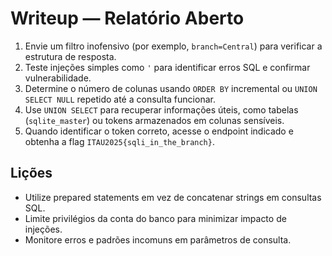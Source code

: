 # Writeup — Relatório Aberto

1. Envie um filtro inofensivo (por exemplo, `branch=Central`) para verificar a estrutura de resposta.
2. Teste injeções simples como `'` para identificar erros SQL e confirmar vulnerabilidade.
3. Determine o número de colunas usando `ORDER BY` incremental ou `UNION SELECT NULL` repetido até a consulta funcionar.
4. Use `UNION SELECT` para recuperar informações úteis, como tabelas (`sqlite_master`) ou tokens armazenados em colunas sensíveis.
5. Quando identificar o token correto, acesse o endpoint indicado e obtenha a flag `ITAU2025{sqli_in_the_branch}`.

## Lições
- Utilize prepared statements em vez de concatenar strings em consultas SQL.
- Limite privilégios da conta do banco para minimizar impacto de injeções.
- Monitore erros e padrões incomuns em parâmetros de consulta.
